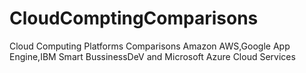 # CloudComptingComparisons
Cloud Computing Platforms Comparisons
Amazon AWS,Google App Engine,IBM Smart BussinessDeV and Microsoft Azure Cloud Services
